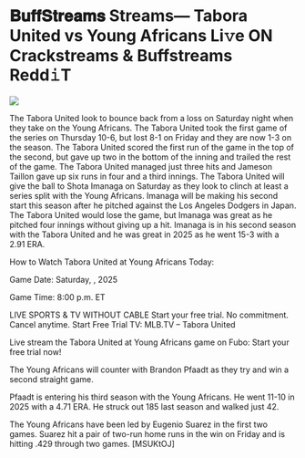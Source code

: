# 𝐁𝐮𝐟𝐟𝐒𝐭𝐫𝐞𝐚𝐦𝐬 Streams— Tabora United vs Young Africans Li𝚟e ON Crackstreams & Buffstreams Redd𝚒T  
  
  
[![](https://i.imgur.com/qSNzIqt.png)](https://movie.rssnews.media/FkphGZpNM.php)  
  
The Tabora United look to bounce back from a loss on Saturday night when they take on the Young Africans. The Tabora United took the first game of the series on Thursday 10-6, but lost 8-1 on Friday and they are now 1-3 on the season. The Tabora United scored the first run of the game in the top of the second, but gave up two in the bottom of the inning and trailed the rest of the game. The Tabora United managed just three hits and Jameson Taillon gave up six runs in four and a third innings. The Tabora United will give the ball to Shota Imanaga on Saturday as they look to clinch at least a series split with the Young Africans. Imanaga will be making his second start this season after he pitched against the Los Angeles Dodgers in Japan. The Tabora United would lose the game, but Imanaga was great as he pitched four innings without giving up a hit. Imanaga is in his second season with the Tabora United and he was great in 2025 as he went 15-3 with a 2.91 ERA.

How to Watch Tabora United at Young Africans Today:

Game Date: Saturday, , 2025

Game Time: 8:00 p.m. ET

LIVE SPORTS & TV WITHOUT CABLE
Start your free trial. No commitment. Cancel anytime.
Start Free Trial
TV: MLB.TV – Tabora United

Live stream the Tabora United at Young Africans game on Fubo: Start your free trial now!

The Young Africans will counter with Brandon Pfaadt as they try and win a second straight game.

Pfaadt is entering his third season with the Young Africans. He went 11-10 in 2025 with a 4.71 ERA. He struck out 185 last season and walked just 42.

The Young Africans have been led by Eugenio Suarez in the first two games. Suarez hit a pair of two-run home runs in the win on Friday and is hitting .429 through two games. [MSUKtOJ]